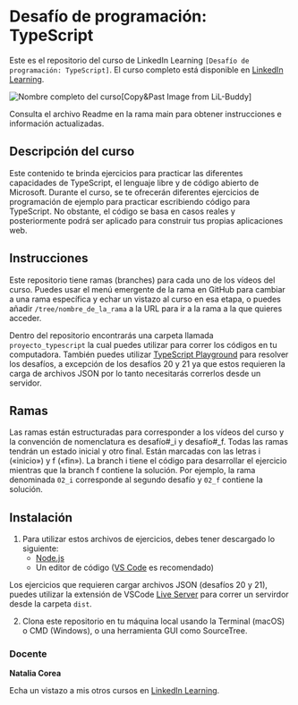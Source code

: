 # Desafío de programación: TypeScript

Este es el repositorio del curso de LinkedIn Learning `[Desafío de programación: TypeScript]`. El curso completo está disponible en [LinkedIn Learning][lil-course-url].

![Nombre completo del curso][lil-thumbnail-url][Copy&Past Image from LiL-Buddy] 

Consulta el archivo Readme en la rama main para obtener instrucciones e información actualizadas.

## Descripción del curso
Este contenido te brinda ejercicios para practicar las diferentes capacidades de TypeScript, el lenguaje libre y de código abierto de Microsoft. Durante el curso, se te ofrecerán diferentes ejercicios de programación de ejemplo para practicar escribiendo código para TypeScript. No obstante, el código se basa en casos reales y posteriormente podrá ser aplicado para construir tus propias aplicaciones web.

## Instrucciones

Este repositorio tiene ramas (branches) para cada uno de los vídeos del curso. Puedes usar el menú emergente de la rama en GitHub para cambiar a una rama específica y echar un vistazo al curso en esa etapa, o puedes añadir `/tree/nombre_de_la_rama` a la URL para ir a la rama a la que quieres acceder.

Dentro del repositorio encontrarás una carpeta llamada `proyecto_typescript` la cual puedes utilizar para correr los códigos en tu computadora. También puedes utilizar [TypeScript Playground](https://www.typescriptlang.org/play) para resolver los desafíos, a excepción de los desafíos 20 y 21 ya que estos requieren la carga de archivos JSON por lo tanto necesitarás correrlos desde un servidor.

## Ramas

Las ramas están estructuradas para corresponder a los vídeos del curso y la convención de nomenclatura es desafío#_i y desafío#_f. Todas las ramas tendrán un estado inicial y otro final. Están marcadas con las letras i («inicio») y f («fin»). La branch i tiene el código para desarrollar el ejercicio mientras que la branch f contiene la solución. Por ejemplo, la rama denominada `02_i` corresponde al segundo desafío y `02_f` contiene la solución.

## Instalación

1. Para utilizar estos archivos de ejercicios, debes tener descargado lo siguiente:
   - [Node.js](https://nodejs.org/en/)
   - Un editor de código ([VS Code](https://code.visualstudio.com/) es recomendado)

Los ejercicios que requieren cargar archivos JSON (desafíos 20 y 21), puedes utilizar la extensión de VSCode [Live Server](https://marketplace.visualstudio.com/items?itemName=ritwickdey.LiveServer) para correr un servirdor desde la carpeta `dist`.

2. Clona este repositorio en tu máquina local usando la Terminal (macOS) o CMD (Windows), o una herramienta GUI como SourceTree.

### Docente

**Natalia Corea**

Echa un vistazo a mis otros cursos en [LinkedIn Learning](https://www.linkedin.com/learning/instructors/natalia-corea).

[0]: # (Replace these placeholder URLs with actual course URLs)
[lil-course-url]: https://www.linkedin.com/learning/building-a-graphql-project-with-react-js
[lil-thumbnail-url]: https://cdn.lynda.com/course/2875095/2875095-1615224395432-16x9.jpg

[1]: # (End of ES-Instruction ###############################################################################################)
